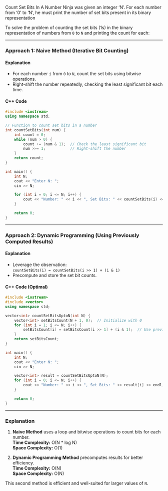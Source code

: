 Count Set Bits In A Number
Ninja was given an integer ‘N’. For each number from ‘0’ to ‘N’, he must print the number of set bits present in its binary representation

To solve the problem of counting the set bits (1s) in the binary representation of numbers from `0` to `N` and printing the count for each:

---

### **Approach 1: Naive Method (Iterative Bit Counting)**
#### Explanation
- For each number `i` from `0` to `N`, count the set bits using bitwise operations.
- Right-shift the number repeatedly, checking the least significant bit each time.

#### **C++ Code**
```cpp
#include <iostream>
using namespace std;

// Function to count set bits in a number
int countSetBits(int num) {
    int count = 0;
    while (num > 0) {
        count += (num & 1);  // Check the least significant bit
        num >>= 1;           // Right-shift the number
    }
    return count;
}

int main() {
    int N;
    cout << "Enter N: ";
    cin >> N;

    for (int i = 0; i <= N; i++) {
        cout << "Number: " << i << ", Set Bits: " << countSetBits(i) << endl;
    }

    return 0;
}
```

---

### **Approach 2: Dynamic Programming (Using Previously Computed Results)**
#### Explanation
- Leverage the observation:  
  `countSetBits(i) = countSetBits(i >> 1) + (i & 1)`  
- Precompute and store the set bit counts.

#### **C++ Code (Optimal)**
```cpp
#include <iostream>
#include <vector>
using namespace std;

vector<int> countSetBitsUptoN(int N) {
    vector<int> setBitsCount(N + 1, 0);  // Initialize with 0
    for (int i = 1; i <= N; i++) {
        setBitsCount[i] = setBitsCount[i >> 1] + (i & 1);  // Use previously computed value
    }
    return setBitsCount;
}

int main() {
    int N;
    cout << "Enter N: ";
    cin >> N;

    vector<int> result = countSetBitsUptoN(N);
    for (int i = 0; i <= N; i++) {
        cout << "Number: " << i << ", Set Bits: " << result[i] << endl;
    }

    return 0;
}
```

---

### **Explanation**
1. **Naive Method** uses a loop and bitwise operations to count bits for each number.  
   **Time Complexity:** O(N * log N)  
   **Space Complexity:** O(1)

2. **Dynamic Programming Method** precomputes results for better efficiency.  
   **Time Complexity:** O(N)  
   **Space Complexity:** O(N)

This second method is efficient and well-suited for larger values of `N`.
